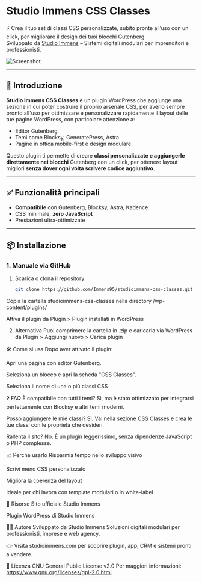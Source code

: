 

# Studio Immens CSS Classes

⚡️ Crea il tuo set di classi CSS personalizzate, subito pronte all’uso con un click, per migliorare il design dei tuoi blocchi Gutenberg.  
Sviluppato da [Studio Immens](https://www.studioimmens.com) – Sistemi digitali modulari per imprenditori e professionisti.

![Screenshot](https://raw.githubusercontent.com/Immens95/studioimmens-css-classes/main/screenshot.png)

---

## 🚀 Introduzione

**Studio Immens CSS Classes** è un plugin WordPress che aggiunge una sezione in cui poter costruire il proprio arsenale CSS, per averlo sempre pronto all'uso per ottimizzare e personalizzare rapidamente il layout delle tue pagine WordPress, con particolare attenzione a:

- Editor Gutenberg
- Temi come Blocksy, GeneratePress, Astra
- Pagine in ottica mobile-first e design modulare

Questo plugin ti permette di creare **classi personalizzate e aggiungerle direttamente nei blocchi** Gutenberg con un click, per ottenere layout migliori **senza dover ogni volta scrivere codice aggiuntivo**.

---

## ✅ Funzionalità principali

- **Compatibile** con Gutenberg, Blocksy, Astra, Kadence
- CSS minimale, **zero JavaScript**
- Prestazioni ultra-ottimizzate

---

## 📦 Installazione

### 1. Manuale via GitHub

1. Scarica o clona il repository:
   ```bash
   git clone https://github.com/Immens95/studioimmens-css-classes.git
Copia la cartella studioimmens-css-classes nella directory /wp-content/plugins/

Attiva il plugin da Plugin > Plugin installati in WordPress

2. Alternativa
Puoi comprimere la cartella in .zip e caricarla via WordPress da
Plugin > Aggiungi nuovo > Carica plugin

🛠️ Come si usa
Dopo aver attivato il plugin:

Apri una pagina con editor Gutenberg.

Seleziona un blocco e apri la scheda "CSS Classes".

Seleziona il nome di una o più classi CSS

❓ FAQ
È compatibile con tutti i temi?
Sì, ma è stato ottimizzato per integrarsi perfettamente con Blocksy e altri temi moderni.

Posso aggiungere le mie classi?
Sì. Vai nella sezione CSS Classes e crea le tue classi con le proprietà che desideri.

Rallenta il sito?
No. È un plugin leggerissimo, senza dipendenze JavaScript o PHP complesse.

📈 Perché usarlo
Risparmia tempo nello sviluppo visivo

Scrivi meno CSS personalizzato

Migliora la coerenza del layout

Ideale per chi lavora con template modulari o in white-label

🔗 Risorse
Sito ufficiale Studio Immens

Plugin WordPress di Studio Immens

🧑‍💻 Autore
Sviluppato da Studio Immens
Soluzioni digitali modulari per professionisti, imprese e web agency.

👉 Visita studioimmens.com per scoprire plugin, app, CRM e sistemi pronti a vendere.

📄 Licenza
GNU General Public License v2.0
Per maggiori informazioni: https://www.gnu.org/licenses/gpl-2.0.html

